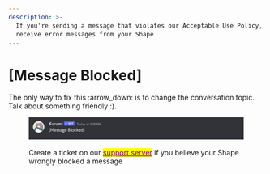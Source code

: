 ```yaml
---
description: >-
  If you're sending a message that violates our Acceptable Use Policy, you may
  receive error messages from your Shape
---
```


# \[Message Blocked]

The only way to fix this :arrow\_down: is to change the conversation topic. Talk about something friendly :).&#x20;

<figure><img src="../../.gitbook/assets/Screenshot 2023-12-16 at 3.19.07 PM.png" alt=""><figcaption><p>Create a ticket on our <a href="https://discord.gg/circlelabs"><mark style="color:purple;">support server</mark></a> if you believe your Shape wrongly blocked a message</p></figcaption></figure>
